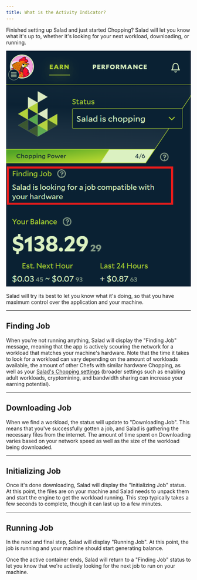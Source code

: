 ```yaml
---
title: What is the Activity Indicator?
---
```


Finished setting up Salad and just started Chopping? Salad will let you know what it's up to, whether it's looking for
your next workload, downloading, or running.

![](./content/images/Guides/Using-the-Salad-App/What-is-the-Activity-Indicator-1.png)

Salad will try its best to let you know what it's doing, so that you have maximum control over the application and your
machine.

---

## **Finding Job**

When you're not running anything, Salad will display the "Finding Job" message, meaning that the app is actively
scouring the network for a workload that matches your machine's hardware. Note that the time it takes to look for a
workload can vary depending on the amount of workloads available, the amount of other Chefs with similar hardware
Chopping, as well as your [Salad's Chopping settings](/docs/Guides/Using-the-Salad-App/353-Salad-App-settings) (broader
settings such as enabling adult workloads, cryptomining, and bandwidth sharing can increase your earning potential).

---

## **Downloading Job**

When we find a workload, the status will update to "Downloading Job". This means that you've successfully gotten a job,
and Salad is gathering the necessary files from the internet. The amount of time spent on Downloading varies based on
your network speed as well as the size of the workload being downloaded.

---

## **Initializing Job**

Once it's done downloading, Salad will display the "Initializing Job" status. At this point, the files are on your
machine and Salad needs to unpack them and start the engine to get the workload running. This step typically takes a few
seconds to complete, though it can last up to a few minutes.

---

## **Running Job**

In the next and final step, Salad will display "Running Job". At this point, the job is running and your machine should
start generating balance.

Once the active container ends, Salad will return to a "Finding Job" status to let you know that we're actively looking
for the next job to run on your machine.
